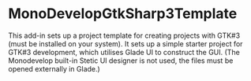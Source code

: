 MonoDevelopGtkSharp3Template
============================

This add-in sets up a project template for creating projects with GTK#3 (must be installed on your system). It sets up a simple starter project for GTK#3 development, which utilises Glade UI to construct the GUI. (The Monodevelop built-in Stetic UI designer is not used, the files must be opened externally in Glade.)
